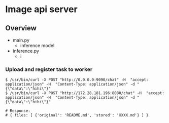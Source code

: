 # Image api server

## Overview

- main.py
    - inference model
- inference.py
    - i
### Upload and register task to worker
```
$ /usr/bin/curl -X POST "http://0.0.0.0:9090/chat" -H  "accept: application/json" -H  "Content-Type: application/json" -d "{\"data\":\"hihi\"}"
$ /usr/bin/curl -X POST "http://172.28.181.196:8080/chat" -H  "accept: application/json" -H  "Content-Type: application/json" -d "{\"data\":\"hihi\"}"

# Response:
# { files: [ {'original': 'README.md', 'stored': 'XXXX.md'} ] }
```